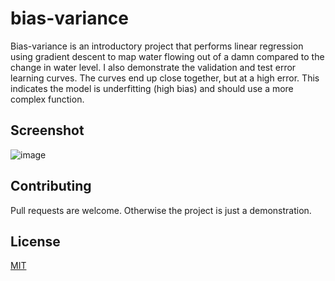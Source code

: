 # bias-variance

Bias-variance is an introductory project that performs linear regression using gradient descent to map water flowing out of a damn compared to the change in water level.
I also demonstrate the validation and test error learning curves.
The curves end up close together, but at a high error. This indicates the model is underfitting (high bias) and should use a more complex function.

## Screenshot  
![image](https://user-images.githubusercontent.com/41022783/72112720-65470a00-330c-11ea-845a-4979e836dbcb.png)

## Contributing 
Pull requests are welcome. Otherwise the project is just a demonstration. 

## License
[MIT](https://choosealicense.com/licenses/mit/)
